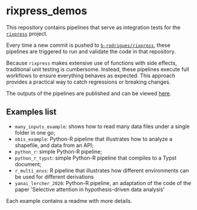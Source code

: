 # rixpress_demos

This repository contains pipelines that serve as integration tests for the
[`rixpress`](https://github.com/b-rodrigues/rixpress) project.

Every time a new commit is pushed to
[`b-rodrigues/rixpress`](https://github.com/b-rodrigues/rixpress), these
pipelines are triggered to run and validate the code in that repository.

Because `rixpress` makes extensive use of functions with side effects,
traditional unit testing is cumbersome. Instead, these pipelines execute
full workflows to ensure everything behaves as expected. This approach provides
a practical way to catch regressions or breaking changes.

The outputs of the pipelines are published and can be viewed
[here](https://b-rodrigues.github.io/rixpress_demos/).

## Examples list

- `many_inputs_example`: shows how to read many data files under a single folder in one go;
- `obis_example`: Python-R pipeline that illustrates how to analyze a shapefile, and data from an API;
- `python_r`: simple Python-R pipeline;
- `python_r_typst`: simple Python-R pipeline that compiles to a Typst document;
- `r_multi_envs`: R pipeline that illustrates how different environments can be used for different derivations
- `yanai_lercher_2020`: Python-R pipeline, an adaptation of the code of the paper 'Selective attention in hypothesis-driven data analysis'

 Each example contains a readme with more details.
